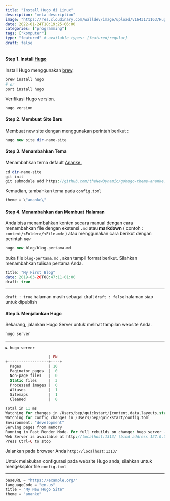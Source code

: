 ```yaml
---
title: "Install Hugo di Linux"
description: "meta description"
image: "https://res.cloudinary.com/walldev/image/upload/v1643171163/Hugo/HUGO_lzgtrn.png"
date: 2022-01-24T18:19:25+06:00
categories: ["programming"]
tags: ["komputer"]
type: "featured" # available types: [featured/regular]
draft: false
---
```



#### Step 1. Install [Hugo](https://gohugo.io/)

Install Hugo menggunakan [brew](https://brew.sh/index_id).

```php
brew install hugo
# or
port install hugo 
```

Verifikasi Hugo version.

```php
hugo version
```

#### Step 2. Membuat Site Baru

Membuat new site dengan menggunakan perintah berikut :

```php
hugo new site dir-name-site
```

#### Step 3. Menambahkan Tema

Menambahkan tema default [Ananke.](https://github.com/theNewDynamic/gohugo-theme-ananke.git)

```php
cd dir-name-site
git init
git submodule add https://github.com/theNewDynamic/gohugo-theme-ananke.git themes/ananke
```

Kemudian, tambahkan tema pada `config.toml`

```php
theme = \"ananke\"
```

#### Step 4. Menambahkan dan Membuat Halaman

Anda bisa menambahkan konten secara manual dengan cara menambahkan file dengan ekstensi `.md` atau **markdown** ( contoh : `content/<Folder>/<File.md>` ) atau menggunakan cara berikut dengan perintah `new`

```php
hugo new blog/blog-pertama.md
```

buka file `blog-pertama.md` , akan tampil format berikut. Silahkan menambahkan tulisan pertama Anda.

```php
title: "My First Blog"
date: 2019-03-26T08:47:11+01:00
draft: true
```

* * *

`draft : true` halaman masih sebagai draft
`draft : false` halaman siap untuk dipublish

####  Step 5. Menjalankan Hugo

Sekarang, jalankan Hugo Server untuk melihat tampilan website Anda.
```php
hugo server
```
---
```php
▶ hugo server

                   | EN
+------------------+----+
  Pages            | 10
  Paginator pages  |  0
  Non-page files   |  0
  Static files     |  3
  Processed images |  0
  Aliases          |  1
  Sitemaps         |  1
  Cleaned          |  0

Total in 11 ms
Watching for changes in /Users/bep/quickstart/{content,data,layouts,static,themes}
Watching for config changes in /Users/bep/quickstart/config.toml
Environment: "development"
Serving pages from memory
Running in Fast Render Mode. For full rebuilds on change: hugo server --disableFastRender
Web Server is available at http://localhost:1313/ (bind address 127.0.0.1)
Press Ctrl+C to stop
```
Jalankan pada browser Anda `http://localhost:1313/`

Untuk melakukan configurasi pada website Hugo anda, silahkan untuk mengeksplor file `config.toml`

---
```php
baseURL = "https://example.org/"
languageCode = "en-us"
title = "My New Hugo Site"
theme = "ananke"
```
